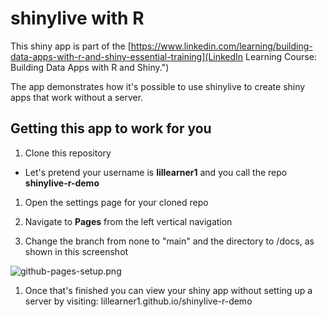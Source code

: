 # shinylive with R

This shiny app is part of the [https://www.linkedin.com/learning/building-data-apps-with-r-and-shiny-essential-training](LinkedIn Learning Course: Building Data Apps with R and Shiny.")

The app demonstrates how it's possible to use shinylive to create shiny apps that work without a server.

## Getting this app to work for you

1. Clone this repository

- Let's pretend your username is **lillearner1** and you call the repo **shinylive-r-demo**

1. Open the settings page for your cloned repo

1. Navigate to **Pages** from the left vertical navigation

1. Change the branch from none to "main" and the directory to /docs, as shown in this screenshot

![github-pages-setup.png]()

1. Once that's finished you can view your shiny app without setting up a server by visiting: lillearner1.github.io/shinylive-r-demo